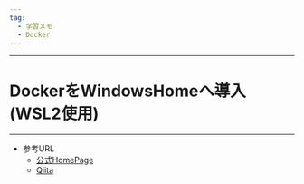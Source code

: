 ```yaml
---
tag:
  - 学習メモ
  - Docker
---
```


---

# DockerをWindowsHomeへ導入 (WSL2使用)
---
* 参考URL
  * [公式HomePage](https://hub.docker.com/editions/community/docker-ce-desktop-windows/)
  * [Qiita](https://qiita.com/KoKeCross/items/a6365af2594a102a817b)